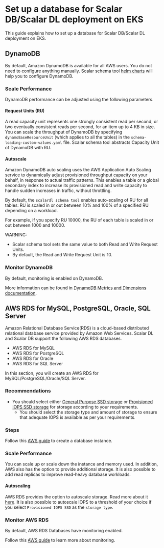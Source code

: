 # Set up a database for Scalar DB/Scalar DL deployment on EKS

This guide explains how to set up a database for Scalar DB/Scalar DL deployment on EKS.

## DynamoDB

By default, Amazon DynamoDB is available for all AWS users. You do not need to configure anything manually.
Scalar schema tool [helm charts](https://github.com/scalar-labs/helm-charts/tree/main/charts/schema-loading) will help you to configure DynamoDB.

### Scale Performance

DynamoDB performance can be adjusted using the following parameters.

#### Request Units (RU)

A read capacity unit represents one strongly consistent read per second, or two eventually consistent reads per second, for an item up to 4 KB in size.
You can scale the throughput of DynamoDB by specifying `dynamoBaseResourceUnit` (which applies to all the tables) in the `schema-loading-custom-values.yaml` file.
Scalar schema tool abstracts Capacity Unit of DynamoDB with RU.

#### Autoscale

Amazon DynamoDB auto scaling uses the AWS Application Auto Scaling service to dynamically adjust provisioned throughput capacity on your behalf, in response to actual traffic patterns.
This enables a table or a global secondary index to increase its provisioned read and write capacity to handle sudden increases in traffic, without throttling.

By default, the `scalardl schema tool` enables auto-scaling of RU for all tables: RU is scaled in or out between 10% and 100% of a specified RU depending on a workload.

For example, if you specify RU 10000, the RU of each table is scaled in or out between 1000 and 10000.

WARNING:

* Scalar schema tool sets the same value to both Read and Write Request Units.
* By default, the Read and Write Request Unit is 10.

### Monitor DynamoDB

By default, monitoring is enabled on DynamoDB.

More information can be found in [DynamoDB Metrics and Dimensions documentation](https://docs.aws.amazon.com/amazondynamodb/latest/developerguide/metrics-dimensions.html).

## AWS RDS for MySQL, PostgreSQL, Oracle, SQL Server

Amazon Relational Database Service(RDS) is a cloud-based distributed relational database service provided by Amazon Web Services.
Scalar DL and Scalar DB support the following AWS RDS databases.
* AWS RDS for MySQL
* AWS RDS for PostgreSQL
* AWS RDS for Oracle
* AWS RDS for SQL Server

In this section, you will create an AWS RDS for MySQL/PostgreSQL/Oracle/SQL Server.

### Recommendations

* You should select either [General Purpose SSD storage](https://docs.aws.amazon.com/AmazonRDS/latest/UserGuide/CHAP_Storage.html#Concepts.Storage.GeneralSSD) or [Provisioned IOPS SSD storage](https://docs.aws.amazon.com/AmazonRDS/latest/UserGuide/CHAP_Storage.html#USER_PIOPS) for storage according to your requirements.
    * You should select the storage type and amount of storage to ensure that adequate IOPS is available as per your requirements.

### Steps

Follow this [AWS guide](https://docs.aws.amazon.com/AmazonRDS/latest/UserGuide/USER_CreateDBInstance.html) to create a database instance.

### Scale Performance
You can scale up or scale down the instance and memory used. In addition, AWS also has the option to provide additional storage.
It is also possible to add read replicas to improve read-heavy database workloads.

#### Autoscaling

AWS RDS provides the option to autoscale storage. Read more about it [here](https://docs.aws.amazon.com/AmazonRDS/latest/UserGuide/USER_PIOPS.StorageTypes.html). It is also possible to autoscale IOPS to a threshold of your choice if you select `Provisioned IOPS SSD` as the `storage type`.

### Monitor AWS RDS

By default, AWS RDS Databases have monitoring enabled.

Follow this [AWS guide](https://docs.aws.amazon.com/AmazonRDS/latest/UserGuide/CHAP_Monitoring.html) to learn more about monitoring.
